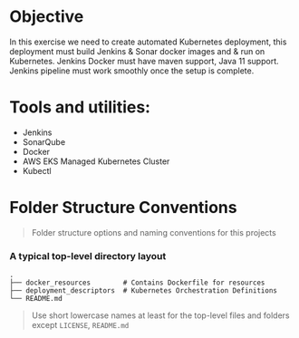 # Objective
In this exercise we need to create automated Kubernetes deployment, this deployment must build Jenkins &amp; Sonar docker images and &amp; run on Kubernetes. Jenkins Docker must have maven support, Java 11 support. Jenkins pipeline must work smoothly once the setup is complete.

# Tools and utilities:
- Jenkins  
- SonarQube
- Docker 
- AWS EKS Managed Kubernetes Cluster
- Kubectl


Folder Structure Conventions
============================

> Folder structure options and naming conventions for this projects

### A typical top-level directory layout

    .
    ├── docker_resources        # Contains Dockerfile for resources
    ├── deployment_descriptors  # Kubernetes Orchestration Definitions
    └── README.md

> Use short lowercase names at least for the top-level files and folders except
> `LICENSE`, `README.md`



